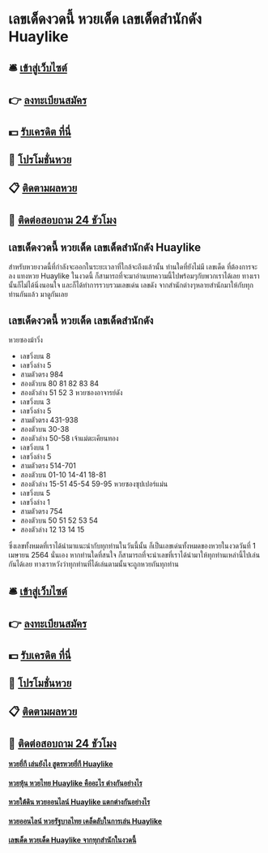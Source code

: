 # เลขเด็ดงวดนี้ หวยเด็ด เลขเด็ดสำนักดัง Huaylike

## 🛎 [เข้าสู่เว็บไซต์](https://bit.ly/3qEIp3z)
## 👉 [ลงทะเบียนสมัคร](https://bit.ly/3qEIp3z)
## 💵 [รับเครดิต ที่นี่](https://bit.ly/3Uc3QGC)
## 👑 [โปรโมชั่นหวย](https://bit.ly/3Uc3QGC)
## 📋 [ติดตามผลหวย](https://bit.ly/3Uc3QGC)
## 📱 [ติดต่อสอบถาม 24 ชัวโมง](https://bit.ly/3Uc3QGC)

## เลขเด็ดงวดนี้ หวยเด็ด เลขเด็ดสำนักดัง Huaylike
สำหรับหวยงวดนี้ที่กำลังจะออกในระยะเวลาที่ใกล้จะถึงแล้วนั้น ท่านใดที่ยังไม่มี เลขเด็ด ที่ต้องการจะลง แทงหวย Huaylike ในงวดนี้ ก็สามารถที่จะมาอ่านบทความนี้ไปพร้อมๆกับพวกเราได้เลย ทางเรานั้นก็ไม่ได้นิ่งนอนใจ และก็ได้ทำการรวบรวมเลขเด่น เลขดัง จากสำนักต่างๆหลายสำนักมาให้กับทุกท่านกันแล้ว มาดูกันเลย

## เลขเด็ดงวดนี้ หวยเด็ด เลขเด็ดสำนักดัง
หวยซองม้าวิ่ง
- เลขวิ่งบน 8
- เลขวิ่งล่าง 5
- สามตัวตรง 984
- สองตัวบน 80 81 82 83 84
- สองตัวล่าง 51 52 3
หวยซองอาจารย์ดัง
- เลขวิ่งบน 3
- เลขวิ่งล่าง 5
- สามตัวตรง 431-938
- สองตัวบน 30-38
- สองตัวล่าง 50-58
เจ้าแม่ตะเคียนทอง
- เลขวิ่งบน 1
- เลขวิ่งล่าง 5
- สามตัวตรง 514-701
- สองตัวบน 01-10 14-41 18-81
- สองตัวล่าง 15-51 45-54 59-95
หวยซองซุปเปอร์แม่น
- เลขวิ่งบน 5
- เลขวิ่งล่าง 1
- สามตัวตรง 754
- สองตัวบน 50 51 52 53 54
- สองตัวล่าง 12 13 14 15

ซึ่งเลขทั้งหมดที่เราได้นำมาแนะนำกับทุกท่านในวันนี้นั้น ก็เป็นเลขเด่นทั้งหมดของหวยในงวดวันที่ 1 เมษายน 2564 นั่นเอง หากท่านใดที่สนใจ ก็สามารถที่จะนำเลขที่เราได้นำมาให้ทุกท่านเหล่านี้ไปเล่นกันได้เลย ทางเราหวังว่าทุกท่านที่ได้เล่นตามนั้นจะถูกหวยกันทุกท่าน

## 🛎 [เข้าสู่เว็บไซต์](https://bit.ly/3qEIp3z)
## 👉 [ลงทะเบียนสมัคร](https://bit.ly/3qEIp3z)
## 💵 [รับเครดิต ที่นี่](https://bit.ly/3Uc3QGC)
## 👑 [โปรโมชั่นหวย](https://bit.ly/3Uc3QGC)
## 📋 [ติดตามผลหวย](https://bit.ly/3Uc3QGC)
## 📱 [ติดต่อสอบถาม 24 ชัวโมง](https://bit.ly/3Uc3QGC)

#### [หวยยี่กี เล่นยังไง สูตรหวยยี่กี Huaylike](https://atom.io/themes/หวยยี่กี%20เล่นยังไง%20สูตรหวยยี่กี%20Huaylike)
#### [หวยหุ้น หวยไทย Huaylike คืออะไร ต่างกันอย่างไร](https://atom.io/themes/หวยหุ้น%20หวยไทย%20Huaylike%20คืออะไร%20ต่างกันอย่างไร)
#### [หวยใต้ดิน หวยออนไลน์ Huaylike แตกต่างกันอย่างไร](https://atom.io/themes/หวยใต้ดิน%20หวยออนไลน์%20Huaylike%20แตกต่างกันอย่างไร)
#### [หวยออนไลน์ หวยรัฐบาลไทย เคล็ดลับในการเล่น Huaylike](https://atom.io/themes/หวยออนไลน์%20หวยรัฐบาลไทย%20เคล็ดลับในการเล่น%20Huaylike)
#### [เลขเด็ด หวยเด็ด Huaylike จากทุกสำนักในงวดนี้](https://atom.io/themes/เลขเด็ด%20หวยเด็ด%20Huaylike%20จากทุกสำนักในงวดนี้)